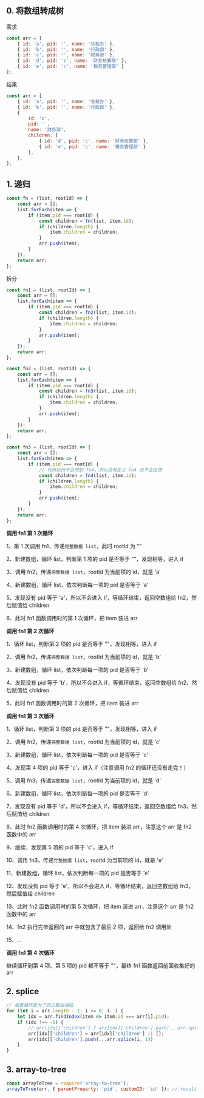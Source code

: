 ## 0. 将数组转成树

需求

```javascript
const arr = [
    { id: 'a', pid: '', name: '总裁办' },
    { id: 'b', pid: '', name: '行政部' },
    { id: 'c', pid: '', name: '财务部' },
    { id: 'd', pid: 'c', name: '财务核算部' },
    { id: 'e', pid: 'c', name: '税务管理部' }
];


```

结果

```javascript
const arr = [
    { id: 'a', pid: '', name: '总裁办' },
    { id: 'b', pid: '', name: '行政部' },
    {
        id: 'c',
        pid: '',
        name: '财务部',
        children: [
            { id: 'd', pid: 'c', name: '财务核算部' },
            { id: 'e', pid: 'c', name: '税务管理部' }
        ],
    },
];
```

## 1. 递归

```javascript
const fn = (list, rootId) => {
    const arr = [];
    list.forEach(item => {
        if (item.pid === rootId) {
            const children = fn(list, item.id);
            if (children.length) {
                item.children = children;
            }
            arr.push(item);
        }
    });
    return arr;
};
```

拆分

```javascript
const fn1 = (list, rootId) => {
    const arr = [];
    list.forEach(item => {
        if (item.pid === rootId) {
            const children = fn2(list, item.id);
            if (children.length) {
                item.children = children;
            }
            arr.push(item);
        }
    });
    return arr;
};

const fn2 = (list, rootId) => {
    const arr = [];
    list.forEach(item => {
        if (item.pid === rootId) {
            const children = fn3(list, item.id);
            if (children.length) {
                item.children = children;
            }
            arr.push(item);
        }
    });
    return arr;
};

const fn3 = (list, rootId) => {
    const arr = [];
    list.forEach(item => {
        if (item.pid === rootId) {
        	// 代码执行不会用到 fn4，所以没有定义 fn4 也不会出错
            const children = fn4(list, item.id);
            if (children.length) {
                item.children = children;
            }
            arr.push(item);
        }
    });
    return arr;
};
```



**调用 fn1 第 1 次循环**

1、第 1 次调用 fn1，传递`完整数据 list`，此时 rootId 为 ""

2、新建数组，循环 list，判断第 1 项的 pid 是否等于 ""，发现相等，进入 if

3、调用 fn2，传递`完整数据 list`，rootId 为当前项的 id，就是 'a'

4、新建数组，循环 list，依次判断每一项的 pid 是否等于 'a'

5、发现没有 pid 等于 'a'，所以不会进入 if，等循环结束，返回空数组给 fn2，然后赋值给 children

6、此时 fn1 函数调用时的第 1 次循环，把 item 装进 arr

**调用 fn1 第 2 次循环**

1、循环 list，判断第 2 项的 pid 是否等于 ""，发现相等，进入 if

2、调用 fn2，传递`完整数据 list`，rootId 为当前项的 id，就是 'b'

3、新建数组，循环 list，依次判断每一项的 pid 是否等于 'b'

4、发现没有 pid 等于 'b'，所以不会进入 if，等循环结束，返回空数组给 fn2，然后赋值给 children

5、此时 fn1 函数调用时的第 2 次循环，把 item 装进 arr

**调用 fn1 第 3 次循环**

1、循环 list，判断第 3 项的 pid 是否等于 ""，发现相等，进入 if

2、调用 fn2，传递`完整数据 list`，rootId 为当前项的 id，就是 'c'

3、新建数组，循环 list，依次判断每一项的 pid 是否等于 'c'

4、发现第 4 项的 pid 等于 'c'，进入 if（注意调用 fn2 的循环还没有走完！）

5、调用 fn3，传递`完整数据 list`，rootId 为当前项的 id，就是 'd'

6、新建数组，循环 list，依次判断每一项的 pid 是否等于 'd'

7、发现没有 pid 等于 'd'，所以不会进入 if，等循环结束，返回空数组给 fn3，然后赋值给 children

8、此时 fn2 函数调用时的第 4 次循环，把 item 装进 arr，注意这个 arr 是 fn2 函数中的 arr

9、继续，发现第 5 项的 pid 等于 'c'，进入 if

10、调用 fn3，传递`完整数据 list`，rootId 为当前项的 id，就是 'e'

11、新建数组，循环 list，依次判断每一项的 pid 是否等于 'e'

12、发现没有 pid 等于 'e'，所以不会进入 if，等循环结束，返回空数组给 fn3，然后赋值给 children

13、此时 fn2 函数调用时的第 5 次循环，把 item 装进 arr，注意这个 arr 是 fn2 函数中的 arr

14、fn2 执行完毕返回的 arr 中就包含了最后 2 项，返回给 fn2 调用处

15、...

**调用 fn1 第 4 次循环**

继续循环到第 4 项、第 5 项的 pid 都不等于 ""，最终 fn1 函数返回前面收集好的 arr

## 2. splice

```javascript
// 倒着循环是为了防止数组塌陷
for (let i = arr.length - 1; i >= 0; i--) {
    let idx = arr.findIndex(item => item.id === arr[i].pid);
    if (idx !== -1) {
        // arr[idx]['children'] ? arr[idx]['children'].push(...arr.splice(i, 1)) : (arr[idx]['children'] = arr.splice(i, 1));
        arr[idx]['children'] = arr[idx]['children'] || [];
        arr[idx]['children'].push(...arr.splice(i, 1))
    }
}
```

## 3. array-to-tree

```javascript
const arrayToTree = require('array-to-tree');
arrayToTree(arr, { parentProperty: 'pid', customID: 'id' }); // result is ok
```

